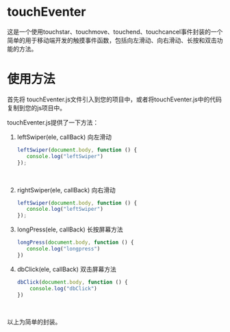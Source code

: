 # touchEventer

这是一个使用touchstar、touchmove、touchend、touchcancel事件封装的一个简单的用于移动端开发的触摸事件函数，包括向左滑动、向右滑动、长按和双击功能的方法。

# 使用方法

首先将 touchEventer.js文件引入到您的项目中，或者将touchEventer.js中的代码复制到您的js项目中。

touchEventer.js提供了一下方法：

1. leftSwiper(ele, callBack) 	 向左滑动

   ````javascript
   leftSwiper(document.body, function () {
      console.log("leftSwiper")
   });
   ````

   ​

2. rightSwiper(ele, callBack)	向右滑动

   ```javascript
   leftSwiper(document.body, function () {
      console.log("leftSwiper")
   });
   ```

3. longPress(ele, callBack)    长按屏幕方法

   ````javascript
   longPress(document.body, function () {
      console.log("longpress")
   })
   ````

4. dbClick(ele, callBack)     双击屏幕方法

   ```javascript
   dbClick(document.body, function () {
       console.log("dbClick")
   })
   ```

   ​

以上为简单的封装。